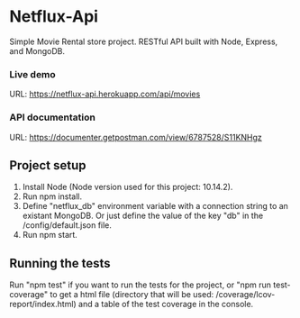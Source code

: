 # Netflux-Api

Simple Movie Rental store project. RESTful API built with Node, Express, and MongoDB.

### Live demo

URL: https://netflux-api.herokuapp.com/api/movies  

### API documentation

URL: https://documenter.getpostman.com/view/6787528/S11KNHgz

## Project setup

  1. Install Node (Node version used for this project: 10.14.2).
  2. Run npm install.
  3. Define "netflux_db" environment variable with a connection string to an existant MongoDB. Or just define the value of the key "db" in the /config/default.json file.
  4. Run npm start.

## Running the tests

Run "npm test" if you want to run the tests for the project, or "npm run test-coverage" to get a html file (directory that will be used: /coverage/lcov-report/index.html) and a table of the test coverage in the console.

